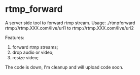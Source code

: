 # rtmp_forward

A server side tool to forward rtmp stream. Usage:
  ./rtmpforward rtmp://rtmp.XXX.com/live/url1 to rtmp://rtmp.XXX.com/live/url2

Features:
1. forward rtmp streams;
2. drop audio or video;
3. resize video;

The code is down, I'm cleanup and will upload code soon.
